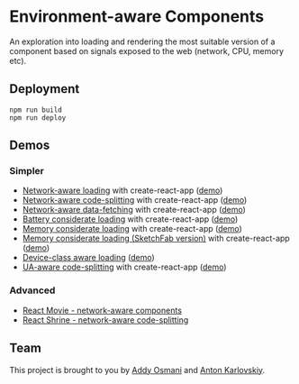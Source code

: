 # Environment-aware Components

An exploration into loading and rendering the most suitable version of a component based on signals exposed to the web (network, CPU, memory etc).

## Deployment
```
npm run build
npm run deploy
```

## Demos

### Simpler
* [Network-aware loading](https://github.com/GoogleChromeLabs/network-aware-components/tree/master/cra-network-aware-component) with create-react-app ([demo](https://us-central1-adaptive-loading.cloudfunctions.net/app/cra-network-aware-component/))
* [Network-aware code-splitting](https://github.com/GoogleChromeLabs/network-aware-components/tree/master/cra-network-aware-code-splitting) with create-react-app ([demo](https://us-central1-adaptive-loading.cloudfunctions.net/app/cra-network-aware-code-splitting/))
* [Network-aware data-fetching](https://github.com/GoogleChromeLabs/environment-aware-components/tree/master/cra-network-aware-data-fetching) with create-react-app ([demo](https://us-central1-adaptive-loading.cloudfunctions.net/app/cra-network-aware-data-fetching/))
* [Battery considerate loading](https://github.com/GoogleChromeLabs/environment-aware-components/tree/master/cra-battery-considerate-loading) with create-react-app ([demo](https://us-central1-adaptive-loading.cloudfunctions.net/app/cra-battery-considerate-loading/))
* [Memory considerate loading](https://github.com/GoogleChromeLabs/environment-aware-components/tree/master/cra-memory-considerate-loading) with create-react-app ([demo](https://us-central1-adaptive-loading.cloudfunctions.net/app/cra-memory-considerate-loading/))
* [Memory considerate loading (SketchFab version)](https://github.com/GoogleChromeLabs/environment-aware-components/tree/master/cra-memory-considerate-loading-sketchfab) with create-react-app ([demo](https://us-central1-adaptive-loading.cloudfunctions.net/app/cra-memory-considerate-loading-sketchfab/))
* [Device-class aware loading](https://github.com/GoogleChromeLabs/environment-aware-components/tree/master/cra-device-class-aware-loading) ([demo](https://us-central1-adaptive-loading.cloudfunctions.net/app/cra-device-class-aware-loading/))
* [UA-aware code-splitting](https://github.com/GoogleChromeLabs/environment-aware-components/tree/master/cra-ua-aware-code-splitting) with create-react-app ([demo](https://us-central1-adaptive-loading.cloudfunctions.net/app/cra-ua-aware-code-splitting/))

### Advanced
* [React Movie - network-aware components](https://github.com/GoogleChromeLabs/environment-aware-components/tree/master/react-movie-network-aware-loading)
* [React Shrine - network-aware code-splitting](https://github.com/GoogleChromeLabs/environment-aware-components/tree/master/react-shrine-network-aware-code-splitting)

## Team

This project is brought to you by [Addy Osmani](https://github.com/addyosmani) and [Anton Karlovskiy](https://github.com/anton-karlovskiy).
